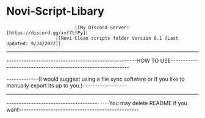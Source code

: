 # Novi-Script-Libary
                             |[My Discord Server: [https://discord.gg/xxf7tfPy]|
                      |[Novi Clean scripts folder Version 0.1 [Last Updated: 9/24/2022]|

-------------------------------------------------------------------------------------------------------------------------------------

-----------------------------------------------------HOW TO USE-------------------------------------------------------------

-------------(I would suggest using a file sync software or if you like to manually export its up to you.)------------------

-------------------------------------------------------------------------------------------------------------------------------------

------------------------------------------You may delete README if you want-------------------------------------------------
